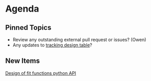 Agenda
======

Pinned Topics
-------------
* Review any outstanding external pull request or issues? (Owen)
* Any updates to [tracking design table](https://github.com/mantidproject/documents/blob/master/Project-Management/TechnicalSteeringCommittee/reports/TSC-TrackingDesignProposals.md)?

New Items
---------
[Design of fit functions python API](https://github.com/mantidproject/documents/pull/38)

